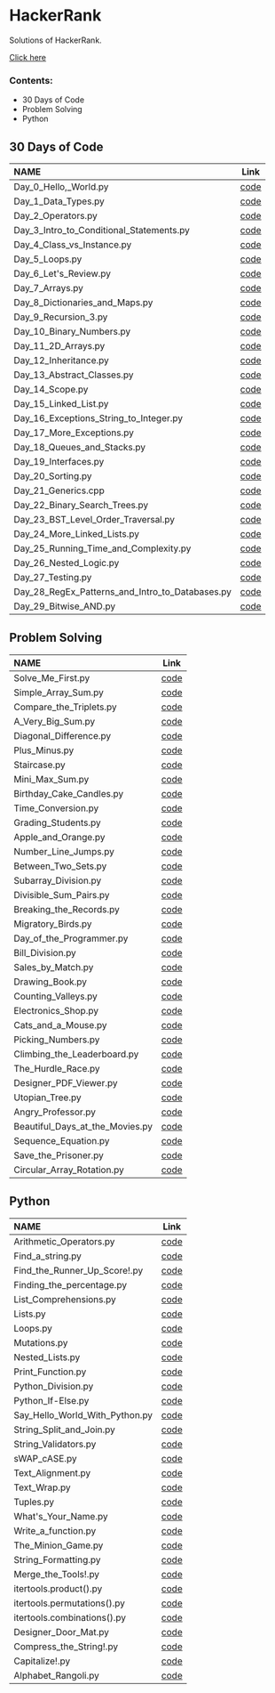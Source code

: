 # HackerRank

Solutions of HackerRank.

[Click here](https://sasank174.github.io/HackerRank/ "link")

### Contents:

- 30 Days of Code
- Problem Solving
- Python

## **30 Days of Code**


|	NAME	|	Link	|
|	:------------	|	:---------------:	|
|       Day_0_Hello,_World.py   |	[code](https://github.com/sasank174/HackerRank/blob/main/30%20Days%20of%20Code/Day_0_Hello%2C_World.py "code")	|
|       Day_1_Data_Types.py     |	[code](https://github.com/sasank174/HackerRank/blob/main/30%20Days%20of%20Code/Day_1_Data_Types.py "code")	|
|       Day_2_Operators.py      |	[code](https://github.com/sasank174/HackerRank/blob/main/30%20Days%20of%20Code/Day_2_Operators.py "code")	|
|       Day_3_Intro_to_Conditional_Statements.py        |	[code](https://github.com/sasank174/HackerRank/blob/main/30%20Days%20of%20Code/Day_3_Intro_to_Conditional_Statements.py "code")	|
|       Day_4_Class_vs_Instance.py      |	[code](https://github.com/sasank174/HackerRank/blob/main/30%20Days%20of%20Code/Day_4_Class_vs_Instance.py "code")	|
|       Day_5_Loops.py  |	[code](https://github.com/sasank174/HackerRank/blob/main/30%20Days%20of%20Code/Day_5_Loops.py "code")	|
|       Day_6_Let's_Review.py   |	[code](https://github.com/sasank174/HackerRank/blob/main/30%20Days%20of%20Code/Day_6_Let's_Review.py "code")	|
|       Day_7_Arrays.py |	[code](https://github.com/sasank174/HackerRank/blob/main/30%20Days%20of%20Code/Day_7_Arrays.py "code")	|
|       Day_8_Dictionaries_and_Maps.py  |	[code](https://github.com/sasank174/HackerRank/blob/main/30%20Days%20of%20Code/Day_8_Dictionaries_and_Maps.py "code")	|
|       Day_9_Recursion_3.py  |	[code](https://github.com/sasank174/HackerRank/blob/main/30%20Days%20of%20Code/Day_9_Recursion_3.py "code")	|
|       Day_10_Binary_Numbers.py  |	[code](https://github.com/sasank174/HackerRank/blob/main/30%20Days%20of%20Code/Day_10_Binary_Numbers.py "code")	|
|       Day_11_2D_Arrays.py  |	[code](https://github.com/sasank174/HackerRank/blob/main/30%20Days%20of%20Code/Day_11_2D_Arrays.py "code")	|
|       Day_12_Inheritance.py  |	[code](https://github.com/sasank174/HackerRank/blob/main/30%20Days%20of%20Code/Day_12_Inheritance.py "code")	|
|       Day_13_Abstract_Classes.py  |	[code](https://github.com/sasank174/HackerRank/blob/main/30%20Days%20of%20Code/Day_13_Abstract_Classes.py "code")	|
|       Day_14_Scope.py  |	[code](https://github.com/sasank174/HackerRank/blob/main/30%20Days%20of%20Code/Day_14_Scope.py "code")	|
|       Day_15_Linked_List.py  |	[code](https://github.com/sasank174/HackerRank/blob/main/30%20Days%20of%20Code/Day_15_Linked_List.py "code")	|
|       Day_16_Exceptions_String_to_Integer.py  |	[code](https://github.com/sasank174/HackerRank/blob/main/30%20Days%20of%20Code/Day_16_Exceptions_String_to_Integer.py "code")	|
|       Day_17_More_Exceptions.py  |	[code](https://github.com/sasank174/HackerRank/blob/main/30%20Days%20of%20Code/Day_17_More_Exceptions.py "code")	|
|       Day_18_Queues_and_Stacks.py  |	[code](https://github.com/sasank174/HackerRank/blob/main/30%20Days%20of%20Code/Day_18_Queues_and_Stacks.py "code")	|
|       Day_19_Interfaces.py  |	[code](https://github.com/sasank174/HackerRank/blob/main/30%20Days%20of%20Code/Day_19_Interfaces.py "code")	|
|       Day_20_Sorting.py  |	[code](https://github.com/sasank174/HackerRank/blob/main/30%20Days%20of%20Code/Day_20_Sorting.py "code")	|
|       Day_21_Generics.cpp  |	[code](https://github.com/sasank174/HackerRank/blob/main/30%20Days%20of%20Code/Day_21_Generics.cpp "code")	|
|       Day_22_Binary_Search_Trees.py  |	[code](https://github.com/sasank174/HackerRank/blob/main/30%20Days%20of%20Code/Day_22_Binary_Search_Trees.py "code")	|
|       Day_23_BST_Level_Order_Traversal.py  |	[code](https://github.com/sasank174/HackerRank/blob/main/30%20Days%20of%20Code/Day_23_BST_Level_Order_Traversal.py "code")	|
|       Day_24_More_Linked_Lists.py  |	[code](https://github.com/sasank174/HackerRank/blob/main/30%20Days%20of%20Code/Day_24_More_Linked_Lists.py "code")	|
|       Day_25_Running_Time_and_Complexity.py  |	[code](https://github.com/sasank174/HackerRank/blob/main/30%20Days%20of%20Code/Day_25_Running_Time_and_Complexity.py "code")	|
|       Day_26_Nested_Logic.py  |	[code](https://github.com/sasank174/HackerRank/blob/main/30%20Days%20of%20Code/Day_26_Nested_Logic.py "code")	|
|       Day_27_Testing.py  |	[code](https://github.com/sasank174/HackerRank/blob/main/30%20Days%20of%20Code/Day_27_Testing.py "code")	|
|       Day_28_RegEx_Patterns_and_Intro_to_Databases.py  |	[code](https://github.com/sasank174/HackerRank/blob/main/30%20Days%20of%20Code/Day_28_RegEx_Patterns_and_Intro_to_Databases.py "code")	|
|       Day_29_Bitwise_AND.py  |	[code](https://github.com/sasank174/HackerRank/blob/main/30%20Days%20of%20Code/Day_29_Bitwise_AND.py "code")	|



## **Problem Solving**


|	NAME	|	Link	|
|	:------------	|	:---------------:	|
|       Solve_Me_First.py   |	[code](https://github.com/sasank174/HackerRank/blob/main/Problem%20Solving/Solve_Me_First.py "code")	|
|       Simple_Array_Sum.py   |	[code](https://github.com/sasank174/HackerRank/blob/main/Problem%20Solving/Simple_Array_Sum.py "code")	|
|       Compare_the_Triplets.py   |	[code](https://github.com/sasank174/HackerRank/blob/main/Problem%20Solving/Compare_the_Triplets.py "code")	|
|       A_Very_Big_Sum.py   |	[code](https://github.com/sasank174/HackerRank/blob/main/Problem%20Solving/A_Very_Big_Sum.py "code")	|
|       Diagonal_Difference.py   |	[code](https://github.com/sasank174/HackerRank/blob/main/Problem%20Solving/Diagonal_Difference.py "code")	|
|       Plus_Minus.py   |	[code](https://github.com/sasank174/HackerRank/blob/main/Problem%20Solving/Plus_Minus.py "code")	|
|       Staircase.py   |	[code](https://github.com/sasank174/HackerRank/blob/main/Problem%20Solving/Staircase.py "code")	|
|       Mini_Max_Sum.py   |	[code](https://github.com/sasank174/HackerRank/blob/main/Problem%20Solving/Mini_Max_Sum.py "code")	|
|       Birthday_Cake_Candles.py   |	[code](https://github.com/sasank174/HackerRank/blob/main/Problem%20Solving/Birthday_Cake_Candles.py "code")	|
|       Time_Conversion.py   |	[code](https://github.com/sasank174/HackerRank/blob/main/Problem%20Solving/Time_Conversion.py "code")	|
|       Grading_Students.py   |	[code](https://github.com/sasank174/HackerRank/blob/main/Problem%20Solving/Grading_Students.py "code")	|
|       Apple_and_Orange.py   |	[code](https://github.com/sasank174/HackerRank/blob/main/Problem%20Solving/Apple_and_Orange.py "code")	|
|       Number_Line_Jumps.py   |	[code](https://github.com/sasank174/HackerRank/blob/main/Problem%20Solving/Number_Line_Jumps.py "code")	|
|       Between_Two_Sets.py   |	[code](https://github.com/sasank174/HackerRank/blob/main/Problem%20Solving/Between_Two_Sets.py "code")	|
|       Subarray_Division.py   |	[code](https://github.com/sasank174/HackerRank/blob/main/Problem%20Solving/Subarray_Division.py "code")	|
|       Divisible_Sum_Pairs.py   |	[code](https://github.com/sasank174/HackerRank/blob/main/Problem%20Solving/Divisible_Sum_Pairs.py "code")	|
|       Breaking_the_Records.py   |	[code](https://github.com/sasank174/HackerRank/blob/main/Problem%20Solving/Breaking_the_Records.py "code")	|
|       Migratory_Birds.py   |	[code](https://github.com/sasank174/HackerRank/blob/main/Problem%20Solving/Migratory_Birds.py "code")	|
|       Day_of_the_Programmer.py   |	[code](https://github.com/sasank174/HackerRank/blob/main/Problem%20Solving/Day_of_the_Programmer.py "code")	|
|       Bill_Division.py   |	[code](https://github.com/sasank174/HackerRank/blob/main/Problem%20Solving/Bill_Division.py "code")	|
|       Sales_by_Match.py   |	[code](https://github.com/sasank174/HackerRank/blob/main/Problem%20Solving/Sales_by_Match.py "code")	|
|       Drawing_Book.py   |	[code](https://github.com/sasank174/HackerRank/blob/main/Problem%20Solving/Drawing_Book.py "code")	|
|       Counting_Valleys.py   |	[code](https://github.com/sasank174/HackerRank/blob/main/Problem%20Solving/Counting_Valleys.py "code")	|
|       Electronics_Shop.py   |	[code](https://github.com/sasank174/HackerRank/blob/main/Problem%20Solving/Electronics_Shop.py "code")	|
|       Cats_and_a_Mouse.py   |	[code](https://github.com/sasank174/HackerRank/blob/main/Problem%20Solving/Cats_and_a_Mouse.py "code")	|
|       Picking_Numbers.py   |	[code](https://github.com/sasank174/HackerRank/blob/main/Problem%20Solving/Picking_Numbers.py "code")	|
|       Climbing_the_Leaderboard.py   |	[code](https://github.com/sasank174/HackerRank/blob/main/Problem%20Solving/Climbing_the_Leaderboard.py "code")	|
|       The_Hurdle_Race.py   |	[code](https://github.com/sasank174/HackerRank/blob/main/Problem%20Solving/The_Hurdle_Race.py "code")	|
|       Designer_PDF_Viewer.py   |	[code](https://github.com/sasank174/HackerRank/blob/main/Problem%20Solving/Designer_PDF_Viewer.py "code")	|
|       Utopian_Tree.py   |	[code](https://github.com/sasank174/HackerRank/blob/main/Problem%20Solving/Utopian_Tree.py "code")	|
|       Angry_Professor.py   |	[code](https://github.com/sasank174/HackerRank/blob/main/Problem%20Solving/Angry_Professor.py "code")	|
|       Beautiful_Days_at_the_Movies.py   |	[code](https://github.com/sasank174/HackerRank/blob/main/Problem%20Solving/Beautiful_Days_at_the_Movies.py "code")	|
|       Sequence_Equation.py   |	[code](https://github.com/sasank174/HackerRank/blob/main/Problem%20Solving/Sequence_Equation.py "code")	|
|       Save_the_Prisoner.py   |	[code](https://github.com/sasank174/HackerRank/blob/main/Problem%20Solving/Save_the_Prisoner.py "code")	|
|       Circular_Array_Rotation.py   |	[code](https://github.com/sasank174/HackerRank/blob/main/Problem%20Solving/Circular_Array_Rotation.py "code")	|


## **Python**

|	NAME	|	Link	|
|	:------------	|	:---------------:	|
|       Arithmetic_Operators.py |	[code](https://github.com/sasank174/HackerRank/blob/main/Python/Arithmetic_Operators.py "code")	|
|	Find_a_string.py	|	[code](https://github.com/sasank174/HackerRank/blob/main/Python/Find_a_string.py "code")	|
|	Find_the_Runner_Up_Score!.py	|	[code](https://github.com/sasank174/HackerRank/blob/main/Python/Find_the_Runner_Up_Score!.py "code")	|
|	Finding_the_percentage.py	|	[code](https://github.com/sasank174/HackerRank/blob/main/Python/Finding_the_percentage.py "code")	|
|	List_Comprehensions.py	|	[code](https://github.com/sasank174/HackerRank/blob/main/Python/List_Comprehensions.py "code")	|
|	Lists.py	|	[code](https://github.com/sasank174/HackerRank/blob/main/Python/Lists.py "code")	|
|	Loops.py	|	[code](https://github.com/sasank174/HackerRank/blob/main/Python/Loops.py "code")	|
|	Mutations.py	|	[code](https://github.com/sasank174/HackerRank/blob/main/Python/Mutations.py "code")	|
|	Nested_Lists.py	|	[code](https://github.com/sasank174/HackerRank/blob/main/Python/Nested_Lists.py "code")	|
|	Print_Function.py	|	[code](https://github.com/sasank174/HackerRank/blob/main/Python/Print_Function.py "code")	|
|	Python_Division.py	|	[code](https://github.com/sasank174/HackerRank/blob/main/Python/Python_Division.py "code")	|
|	Python_If-Else.py	|	[code](https://github.com/sasank174/HackerRank/blob/main/Python/Python_If-Else.py "code")	|
|	Say_Hello_World_With_Python.py	|	[code](https://github.com/sasank174/HackerRank/blob/main/Python/Say_Hello_World_With_Python.py "code")	|
|	String_Split_and_Join.py	|	[code](https://github.com/sasank174/HackerRank/blob/main/Python/String_Split_and_Join.py "code")	|
|	String_Validators.py	|	[code](https://github.com/sasank174/HackerRank/blob/main/Python/String_Validators.py "code")	|
|	sWAP_cASE.py	|	[code](https://github.com/sasank174/HackerRank/blob/main/Python/sWAP_cASE.py "code")	|
|	Text_Alignment.py	|	[code](https://github.com/sasank174/HackerRank/blob/main/Python/Text_Alignment.py "code")	|
|	Text_Wrap.py	|	[code](https://github.com/sasank174/HackerRank/blob/main/Python/Text_Wrap.py "code")	|
|	Tuples.py	|	[code](https://github.com/sasank174/HackerRank/blob/main/Python/Tuples.py "code")	|
|	What's_Your_Name.py	|	[code](https://github.com/sasank174/HackerRank/blob/main/Python/What's_Your_Name.py "code")	|
|	Write_a_function.py	|	[code](https://github.com/sasank174/HackerRank/blob/main/Python/Write_a_function.py "code")	|
|	The_Minion_Game.py	|	[code](https://github.com/sasank174/HackerRank/blob/main/Python/The_Minion_Game.py "code")	|
|	String_Formatting.py	|	[code](https://github.com/sasank174/HackerRank/blob/main/Python/String_Formatting.py "code")	|
|	Merge_the_Tools!.py	|	[code](https://github.com/sasank174/HackerRank/blob/main/Python/Merge_the_Tools!.py "code")	|
|	itertools.product().py	|	[code](https://github.com/sasank174/HackerRank/blob/main/Python/itertools.product().py "code")	|
|	itertools.permutations().py	|	[code](https://github.com/sasank174/HackerRank/blob/main/Python/itertools.permutations().py "code")	|
|	itertools.combinations().py	|	[code](https://github.com/sasank174/HackerRank/blob/main/Python/itertools.combinations().py "code")	|
|	Designer_Door_Mat.py	|	[code](https://github.com/sasank174/HackerRank/blob/main/Python/Designer_Door_Mat.py "code")	|
|	Compress_the_String!.py	|	[code](https://github.com/sasank174/HackerRank/blob/main/Python/Compress_the_String!.py "code")	|
|	Capitalize!.py	|	[code](https://github.com/sasank174/HackerRank/blob/main/Python/Capitalize!.py "code")	|
|	Alphabet_Rangoli.py	|	[code](https://github.com/sasank174/HackerRank/blob/main/Python/Alphabet_Rangoli.py "code")	|
